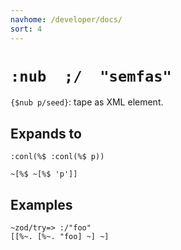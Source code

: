 ```yaml
---
navhome: /developer/docs/
sort: 4
---
```


# `:nub  ;/  "semfas"`

`{$nub p/seed}`: tape as XML element.

## Expands to

```
:conl(%$ :conl(%$ p))
```

```
~[%$ ~[%$ 'p']]
```

## Examples
```
~zod/try=> :/"foo"
[[%~. [%~. "foo] ~] ~]
```
